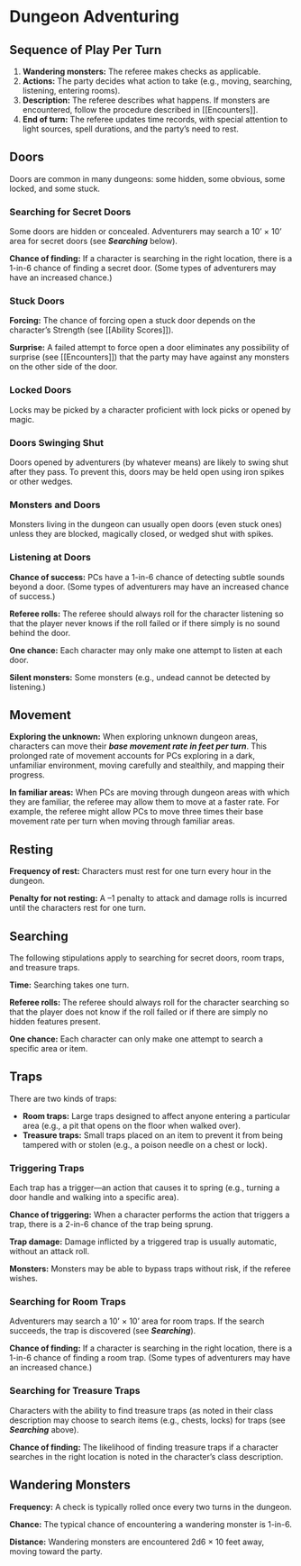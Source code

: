 # Dungeon Adventuring

## Sequence of Play Per Turn

1. **Wandering monsters:** The referee makes checks as applicable.
2. **Actions:** The party decides what action to take (e.g., moving, searching, listening, entering rooms).
3. **Description:** The referee describes what happens. If monsters are encountered, follow the procedure described in [[Encounters]].
4. **End of turn:** The referee updates time records, with special attention to light sources, spell durations, and the party’s need to rest.

## Doors

Doors are common in many dungeons: some hidden, some obvious, some locked, and some stuck.

### Searching for Secret Doors

Some doors are hidden or concealed. Adventurers may search a 10’ × 10’ area for secret doors (see ***Searching*** below).

**Chance of finding:** If a character is searching in the right location, there is a 1-in-6 chance of finding a secret door. (Some types of adventurers may have an increased chance.)

### Stuck Doors

**Forcing:** The chance of forcing open a stuck door depends on the character’s Strength (see [[Ability Scores]]).

**Surprise:** A failed attempt to force open a door eliminates any possibility of surprise (see [[Encounters]]) that the party may have against any monsters on the other side of the door.

### Locked Doors

Locks may be picked by a character proficient with lock picks or opened by magic.

### Doors Swinging Shut

Doors opened by adventurers (by whatever means) are likely to swing shut after they pass. To prevent this, doors may be held open using iron spikes or other wedges.

### Monsters and Doors

Monsters living in the dungeon can usually open doors (even stuck ones) unless they are blocked, magically closed, or wedged shut with spikes.

### Listening at Doors

**Chance of success:** PCs have a 1-in-6 chance of detecting subtle sounds beyond a door. (Some types of adventurers may have an increased chance of success.)

**Referee rolls:** The referee should always roll for the character listening so that the player never knows if the roll failed or if there simply is no sound behind the door.

**One chance:** Each character may only make one attempt to listen at each door.

**Silent monsters:** Some monsters (e.g., undead cannot be detected by listening.)

## Movement

**Exploring the unknown:** When exploring unknown dungeon areas, characters can move their ***base movement rate in feet per turn***. This prolonged rate of movement accounts for PCs exploring in a dark, unfamiliar environment, moving carefully and stealthily, and mapping their progress.

**In familiar areas:** When PCs are moving through dungeon areas with which they are familiar, the referee may allow them to move at a faster rate. For example, the referee might allow PCs to move three times their base movement rate per turn when moving through familiar areas.

## Resting

**Frequency of rest:** Characters must rest for one turn every hour in the dungeon.

**Penalty for not resting:** A –1 penalty to attack and damage rolls is incurred until the characters rest for one turn.

## Searching

The following stipulations apply to searching for secret doors, room traps, and treasure traps.

**Time:** Searching takes one turn.

**Referee rolls:** The referee should always roll for the character searching so that the player does not know if the roll failed or if there are simply no hidden features present.

**One chance:** Each character can only make one attempt to search a specific area or item.

## Traps

There are two kinds of traps:

- **Room traps:** Large traps designed to affect anyone entering a particular area (e.g., a pit that opens on the floor when walked over).
- **Treasure traps:** Small traps placed on an item to prevent it from being tampered with or stolen (e.g., a poison needle on a chest or lock).

### Triggering Traps

Each trap has a trigger—an action that causes it to spring (e.g., turning a door handle and walking into a specific area).

**Chance of triggering:** When a character performs the action that triggers a trap, there is a 2-in-6 chance of the trap being sprung.

**Trap damage:** Damage inflicted by a triggered trap is usually automatic, without an attack roll.

**Monsters:** Monsters may be able to bypass traps without risk, if the referee wishes.

### Searching for Room Traps

Adventurers may search a 10’ × 10’ area for room traps. If the search succeeds, the trap is discovered (see ***Searching***).

**Chance of finding:** If a character is searching in the right location, there is a 1-in-6 chance of finding a room trap. (Some types of adventurers may have an increased chance.)

### Searching for Treasure Traps

Characters with the ability to find treasure traps (as noted in their class description may choose to search items (e.g., chests, locks) for traps (see ***Searching*** above).

**Chance of finding:** The likelihood of finding treasure traps if a character searches in the right location is noted in the character’s class description.

## Wandering Monsters

**Frequency:** A check is typically rolled once every two turns in the dungeon.

**Chance:** The typical chance of encountering a wandering monster is 1-in-6.

**Distance:** Wandering monsters are encountered 2d6 × 10 feet away, moving toward the party.